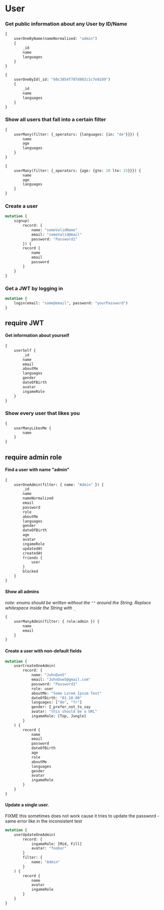 # User

### Get public information about any User by ID/Name

````graphql
{
    userOneByName(nameNormalized: "admin")
    {
        _id
        name
        languages
    }
}
````

````graphql
{
    userOneById(_id: "60c3854f707d802c1c7e92d9")
    {
        _id
        name
        languages
    }
}
````

### Show all users that fall into a certain filter

````graphql
{
    userMany(filter: {_operators: {languages: {in: "de"}}}) {
        name
        age
        languages
    }
}
````

````graphql
{
    userMany(filter: {_operators: {age: {gte: 20 lte: 25}}}) {
        name
        age
        languages
    }
}

````

### Create a user

```graphql
mutation {
    signup(
        record: {
            name: "someValidName"
            email: "someValid@mail"
            password: "Password1"
        }) {
        record {
            name
            email
            password
        }
    }
}
```

### Get a JWT by logging in

```graphql
mutation {
    login(email: "some@email", password: "yourPassword")
}
```

## require JWT

#### Get information about yourself

```graphql
{
    userSelf {
        _id
        name
        email
        aboutMe
        languages
        gender
        dateOfBirth
        avatar
        ingameRole
    }
}
```

### Show every user that likes you

````graphql
{
    userManyLikesMe {
        name
    }
}
````

## require admin role

#### Find a user with name "admin"

```graphql
{
    userOneAdmin(filter: { name: "Admin" }) {
        _id
        name
        nameNormalized
        email
        password
        role
        aboutMe
        languages
        gender
        dateOfBirth
        age
        avatar
        ingameRole
        updatedAt
        createdAt
        friends {
            user
        }
        blocked
    }
}
```

#### Show all admins

_note: enums should be written without the `""` around the String. Replace whitespace inside the String with `_`_

```graphql
{
    userManyAdmin(filter: { role:admin }) {
        name
        email
    }
}
```

#### Create a user with non-default fields

```graphql
mutation {
    userCreateOneAdmin(
        record: {
            name: "JohnDoe5"
            email: "JohnDoe5@gmail.com"
            password: "Password1"
            role: user
            aboutMe: "Some Lorem Ipsum Text"
            dateOfBirth: "01.10.00"
            languages: ["de", "fr"]
            gender: I_prefer_not_to_say
            avatar: "this should be a URL"
            ingameRole: [Top, Jungle]
        }
    ) {
        record {
            name
            email
            password
            dateOfBirth
            age
            role
            aboutMe
            languages
            gender
            avatar
            ingameRole
        }
    }
}
```

#### Update a single user.

FIXME this sometimes does not work cause it tries to update the password - same error like in the inconsistent test

```graphql
mutation {
    userUpdateOneAdmin(
        record: {
            ingameRole: [Mid, Fill]
            avatar: "foobar"
        }
        filter: {
            name: "Admin"
        }
    ) {
        record {
            name
            avatar
            ingameRole
        }
    }
}
```